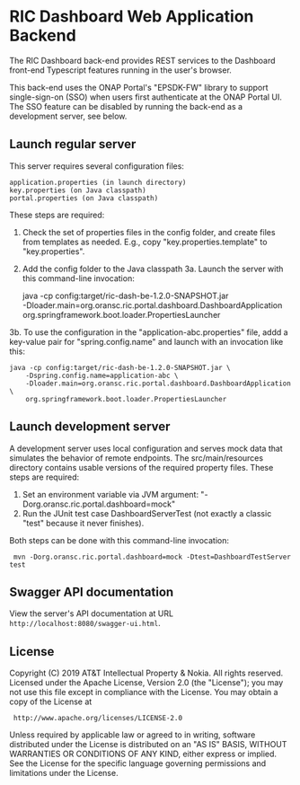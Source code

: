 # RIC Dashboard Web Application Backend

The RIC Dashboard back-end provides REST services to the Dashboard front-end
Typescript features running in the user's browser.

This back-end uses the ONAP Portal's "EPSDK-FW" library to support single-sign-on
(SSO) when users first authenticate at the ONAP Portal UI.  The SSO feature can
be disabled by running the back-end as a development server, see below.

## Launch regular server

This server requires several configuration files:

    application.properties (in launch directory)
    key.properties (on Java classpath)
    portal.properties (on Java classpath)

These steps are required:

1. Check the set of properties files in the config folder, and create files from
   templates as needed.  E.g., copy "key.properties.template" to "key.properties".
2. Add the config folder to the Java classpath
3a. Launch the server with this command-line invocation:

    java -cp config:target/ric-dash-be-1.2.0-SNAPSHOT.jar \
        -Dloader.main=org.oransc.ric.portal.dashboard.DashboardApplication \
        org.springframework.boot.loader.PropertiesLauncher

3b. To use the configuration in the "application-abc.properties" file, addd a
    key-value pair for "spring.config.name" and launch with an invocation like this:

    java -cp config:target/ric-dash-be-1.2.0-SNAPSHOT.jar \
        -Dspring.config.name=application-abc \
        -Dloader.main=org.oransc.ric.portal.dashboard.DashboardApplication \
        org.springframework.boot.loader.PropertiesLauncher

## Launch development server

A development server uses local configuration and serves mock data that simulates
the behavior of remote endpoints.  The src/main/resources directory contains usable
versions of the required property files. These steps are required:

1. Set an environment variable via JVM argument: "-Dorg.oransc.ric.portal.dashboard=mock"
2. Run the JUnit test case DashboardServerTest (not exactly a classic "test" because it never finishes).

Both steps can be done with this command-line invocation:

     mvn -Dorg.oransc.ric.portal.dashboard=mock -Dtest=DashboardTestServer test

## Swagger API documentation

View the server's API documentation at URL `http://localhost:8080/swagger-ui.html`.

## License

Copyright (C) 2019 AT&T Intellectual Property & Nokia. All rights reserved.
Licensed under the Apache License, Version 2.0 (the "License");
you may not use this file except in compliance with the License.
You may obtain a copy of the License at

     http://www.apache.org/licenses/LICENSE-2.0

Unless required by applicable law or agreed to in writing, software
distributed under the License is distributed on an "AS IS" BASIS,
WITHOUT WARRANTIES OR CONDITIONS OF ANY KIND, either express or implied.
See the License for the specific language governing permissions and
limitations under the License.
